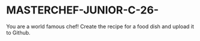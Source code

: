# MASTERCHEF-JUNIOR-C-26-
You are a world famous chef! Create the recipe for a food dish and upload it to Github.
